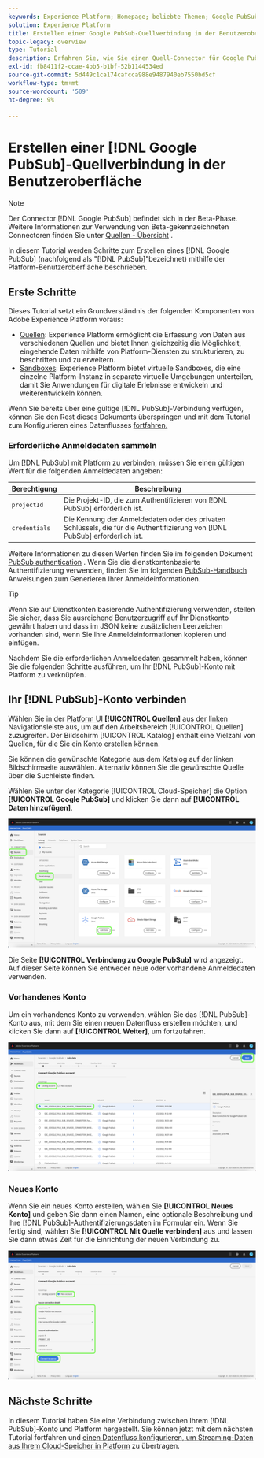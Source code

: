 ```yaml
---
keywords: Experience Platform; Homepage; beliebte Themen; Google PubSub; Google Publisub
solution: Experience Platform
title: Erstellen einer Google PubSub-Quellverbindung in der Benutzeroberfläche
topic-legacy: overview
type: Tutorial
description: Erfahren Sie, wie Sie einen Quell-Connector für Google PubSub über die Platform-Benutzeroberfläche erstellen.
exl-id: fb8411f2-ccae-4bb5-b1bf-52b1144534ed
source-git-commit: 5d449c1ca174cafcca988e9487940eb7550bd5cf
workflow-type: tm+mt
source-wordcount: '509'
ht-degree: 9%

---
```


# Erstellen einer [!DNL Google PubSub]-Quellverbindung in der Benutzeroberfläche

>[!NOTE]
>
> Der Connector [!DNL Google PubSub] befindet sich in der Beta-Phase. Weitere Informationen zur Verwendung von Beta-gekennzeichneten Connectoren finden Sie unter [Quellen - Übersicht](../../../../home.md#terms-and-conditions) .

In diesem Tutorial werden Schritte zum Erstellen eines [!DNL Google PubSub] (nachfolgend als &quot;[!DNL PubSub]&quot;bezeichnet) mithilfe der Platform-Benutzeroberfläche beschrieben.

## Erste Schritte

Dieses Tutorial setzt ein Grundverständnis der folgenden Komponenten von Adobe Experience Platform voraus:

* [Quellen](../../../../home.md): Experience Platform ermöglicht die Erfassung von Daten aus verschiedenen Quellen und bietet Ihnen gleichzeitig die Möglichkeit, eingehende Daten mithilfe von Platform-Diensten zu strukturieren, zu beschriften und zu erweitern.
* [Sandboxes](../../../../../sandboxes/home.md): Experience Platform bietet virtuelle Sandboxes, die eine einzelne Platform-Instanz in separate virtuelle Umgebungen unterteilen, damit Sie Anwendungen für digitale Erlebnisse entwickeln und weiterentwickeln können.

Wenn Sie bereits über eine gültige [!DNL PubSub]-Verbindung verfügen, können Sie den Rest dieses Dokuments überspringen und mit dem Tutorial zum Konfigurieren eines Datenflusses [fortfahren.](../../dataflow/batch/cloud-storage.md)

### Erforderliche Anmeldedaten sammeln

Um [!DNL PubSub] mit Platform zu verbinden, müssen Sie einen gültigen Wert für die folgenden Anmeldedaten angeben:

| Berechtigung | Beschreibung |
| ---------- | ----------- |
| `projectId` | Die Projekt-ID, die zum Authentifizieren von [!DNL PubSub] erforderlich ist. |
| `credentials` | Die Kennung der Anmeldedaten oder des privaten Schlüssels, die für die Authentifizierung von [!DNL PubSub] erforderlich ist. |

Weitere Informationen zu diesen Werten finden Sie im folgenden Dokument [PubSub authentication](https://cloud.google.com/pubsub/docs/authentication) . Wenn Sie die dienstkontenbasierte Authentifizierung verwenden, finden Sie im folgenden [PubSub-Handbuch](https://cloud.google.com/docs/authentication/production#create_service_account) Anweisungen zum Generieren Ihrer Anmeldeinformationen.

>[!TIP]
>
>Wenn Sie auf Dienstkonten basierende Authentifizierung verwenden, stellen Sie sicher, dass Sie ausreichend Benutzerzugriff auf Ihr Dienstkonto gewährt haben und dass im JSON keine zusätzlichen Leerzeichen vorhanden sind, wenn Sie Ihre Anmeldeinformationen kopieren und einfügen.

Nachdem Sie die erforderlichen Anmeldedaten gesammelt haben, können Sie die folgenden Schritte ausführen, um Ihr [!DNL PubSub]-Konto mit Platform zu verknüpfen.

## Ihr [!DNL PubSub]-Konto verbinden

Wählen Sie in der [Platform UI](https://platform.adobe.com) **[!UICONTROL Quellen]** aus der linken Navigationsleiste aus, um auf den Arbeitsbereich [!UICONTROL Quellen] zuzugreifen. Der Bildschirm [!UICONTROL Katalog] enthält eine Vielzahl von Quellen, für die Sie ein Konto erstellen können.

Sie können die gewünschte Kategorie aus dem Katalog auf der linken Bildschirmseite auswählen. Alternativ können Sie die gewünschte Quelle über die Suchleiste finden.

Wählen Sie unter der Kategorie [!UICONTROL Cloud-Speicher] die Option **[!UICONTROL Google PubSub]** und klicken Sie dann auf **[!UICONTROL Daten hinzufügen]**.

![Katalog](../../../../images/tutorials/create/google-pubsub/catalog.png)

Die Seite **[!UICONTROL Verbindung zu Google PubSub]** wird angezeigt. Auf dieser Seite können Sie entweder neue oder vorhandene Anmeldedaten verwenden.

### Vorhandenes Konto

Um ein vorhandenes Konto zu verwenden, wählen Sie das [!DNL PubSub]-Konto aus, mit dem Sie einen neuen Datenfluss erstellen möchten, und klicken Sie dann auf **[!UICONTROL Weiter]**, um fortzufahren.

![vorhandene](../../../../images/tutorials/create/google-pubsub/existing.png)

### Neues Konto

Wenn Sie ein neues Konto erstellen, wählen Sie **[!UICONTROL Neues Konto]** und geben Sie dann einen Namen, eine optionale Beschreibung und Ihre [!DNL PubSub]-Authentifizierungsdaten im Formular ein. Wenn Sie fertig sind, wählen Sie **[!UICONTROL Mit Quelle verbinden]** aus und lassen Sie dann etwas Zeit für die Einrichtung der neuen Verbindung zu.

![new](../../../../images/tutorials/create/google-pubsub/new.png)

## Nächste Schritte

In diesem Tutorial haben Sie eine Verbindung zwischen Ihrem [!DNL PubSub]-Konto und Platform hergestellt. Sie können jetzt mit dem nächsten Tutorial fortfahren und [einen Datenfluss konfigurieren, um Streaming-Daten aus Ihrem Cloud-Speicher in Platform](../../dataflow/streaming/cloud-storage-streaming.md) zu übertragen.
